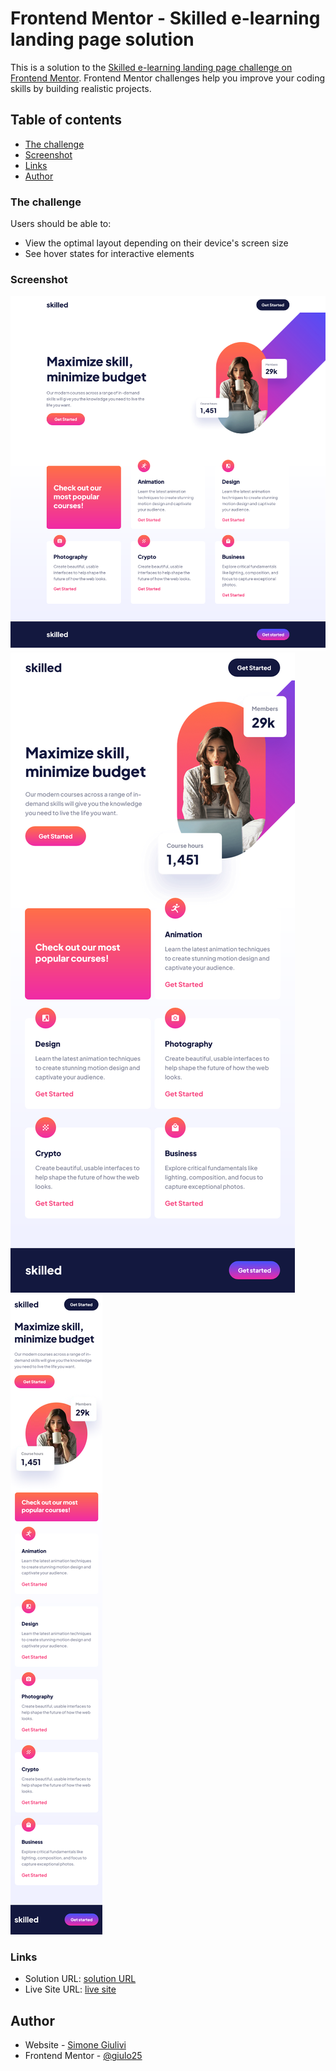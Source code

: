 # Frontend Mentor - Skilled e-learning landing page solution

This is a solution to the [Skilled e-learning landing page challenge on Frontend Mentor](https://www.frontendmentor.io/challenges/skilled-elearning-landing-page-S1ObDrZ8q). Frontend Mentor challenges help you improve your coding skills by building realistic projects.

## Table of contents

- [The challenge](#the-challenge)
- [Screenshot](#screenshot)
- [Links](#links)
- [Author](#author)

### The challenge

Users should be able to:

- View the optimal layout depending on their device's screen size
- See hover states for interactive elements

### Screenshot

![](./screenshot-desktop.png)
![](./screenshot-tablet.png)
![](./screenshot-mobile.png)

### Links

- Solution URL: [solution URL](https://github.com/Giulo25/skilled-elearning-landing-page/upload/main)
- Live Site URL: [live site]([https://your-live-site-url.com](https://giulo25.github.io/skilled-elearning-landing-page/))

## Author

- Website - [Simone Giulivi](https://www.simonegiulivi.com)
- Frontend Mentor - [@giulo25](https://www.frontendmentor.io/profile/giulo25)
